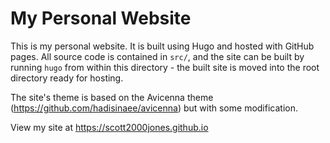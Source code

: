 # My Personal Website

This is my personal website. It is built using Hugo and hosted with GitHub pages. All source code is contained in `src/`, and the site can be built by running `hugo` from within this directory - the built site is moved into the root directory ready for hosting.

The site's theme is based on the Avicenna theme (https://github.com/hadisinaee/avicenna) but with some modification.

View my site at https://scott2000jones.github.io